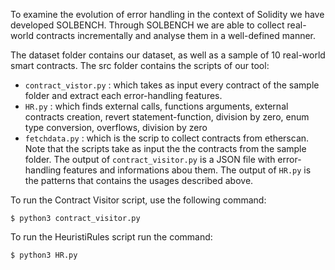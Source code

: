 To examine the evolution of error handling in the context of Solidity we have developed SOLBENCH. Through SOLBENCH we are able to collect real-world contracts incrementally and analyse them in a well-defined manner.

The dataset folder contains our dataset, as well as a sample of 10 real-world smart contracts.
The src folder contains the scripts of our tool:
 - `contract_vistor.py` : which takes as input every contract of the sample folder and extract each error-handling features.
 - `HR.py` : which finds external calls, functions arguments, external contracts creation, revert statement-function, division by zero, enum type conversion, overflows, division by zero
 - `fetchdata.py` : which is the scrip to collect contracts from etherscan.
Note that the scripts take as input the the contracts from the sample folder.
The output of `contract_visitor.py` is a JSON file with error-handling features and informations abou them.
The output of `HR.py` is the patterns that contains the usages described above.

To run the Contract Visitor script, use the following command:
```
$ python3 contract_visitor.py
```

To run the HeuristiRules script run the command:
```
$ python3 HR.py
```

